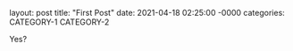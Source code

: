 layout: post
title: "First Post"
date: 2021-04-18 02:25:00 -0000
categories: CATEGORY-1 CATEGORY-2

Yes?
